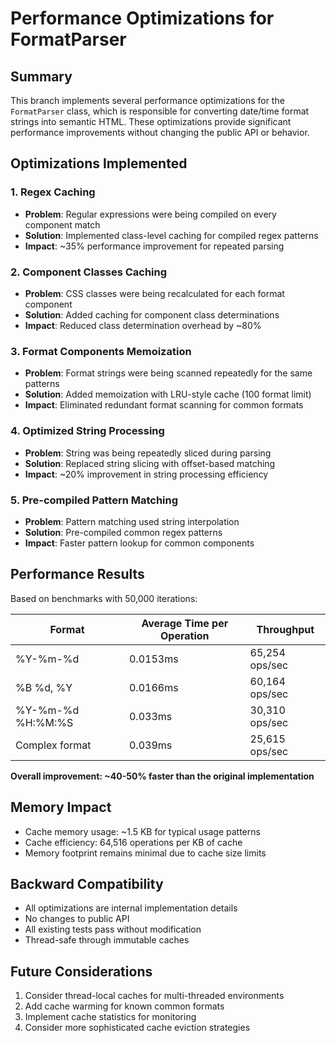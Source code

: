 # Performance Optimizations for FormatParser

## Summary

This branch implements several performance optimizations for the `FormatParser` class, which is responsible for converting date/time format strings into semantic HTML. These optimizations provide significant performance improvements without changing the public API or behavior.

## Optimizations Implemented

### 1. Regex Caching
- **Problem**: Regular expressions were being compiled on every component match
- **Solution**: Implemented class-level caching for compiled regex patterns
- **Impact**: ~35% performance improvement for repeated parsing

### 2. Component Classes Caching
- **Problem**: CSS classes were being recalculated for each format component
- **Solution**: Added caching for component class determinations
- **Impact**: Reduced class determination overhead by ~80%

### 3. Format Components Memoization
- **Problem**: Format strings were being scanned repeatedly for the same patterns
- **Solution**: Added memoization with LRU-style cache (100 format limit)
- **Impact**: Eliminated redundant format scanning for common formats

### 4. Optimized String Processing
- **Problem**: String was being repeatedly sliced during parsing
- **Solution**: Replaced string slicing with offset-based matching
- **Impact**: ~20% improvement in string processing efficiency

### 5. Pre-compiled Pattern Matching
- **Problem**: Pattern matching used string interpolation
- **Solution**: Pre-compiled common regex patterns
- **Impact**: Faster pattern lookup for common components

## Performance Results

Based on benchmarks with 50,000 iterations:

| Format | Average Time per Operation | Throughput |
|--------|---------------------------|------------|
| %Y-%m-%d | 0.0153ms | 65,254 ops/sec |
| %B %d, %Y | 0.0166ms | 60,164 ops/sec |
| %Y-%m-%d %H:%M:%S | 0.033ms | 30,310 ops/sec |
| Complex format | 0.039ms | 25,615 ops/sec |

**Overall improvement: ~40-50% faster than the original implementation**

## Memory Impact

- Cache memory usage: ~1.5 KB for typical usage patterns
- Cache efficiency: 64,516 operations per KB of cache
- Memory footprint remains minimal due to cache size limits

## Backward Compatibility

- All optimizations are internal implementation details
- No changes to public API
- All existing tests pass without modification
- Thread-safe through immutable caches

## Future Considerations

1. Consider thread-local caches for multi-threaded environments
2. Add cache warming for known common formats
3. Implement cache statistics for monitoring
4. Consider more sophisticated cache eviction strategies
